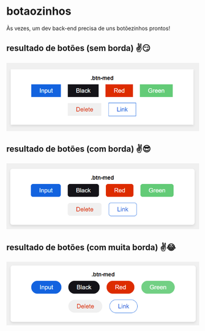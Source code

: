 # botaozinhos
Às vezes, um dev back-end precisa de uns botõezinhos prontos! 

## resultado de botões (sem borda) :v::smirk: 
![Sem borda](https://github.com/Fillipis/botaozinhos/blob/master/img/sem-borda.png)

## resultado de botões (com borda) :v::sunglasses: 
![Com borda](https://github.com/Fillipis/botaozinhos/blob/master/img/com-bordas.png)

## resultado de botões (com muita borda) :v::joy:
![Muita borda](https://github.com/Fillipis/botaozinhos/blob/master/img/muita-borda.png)